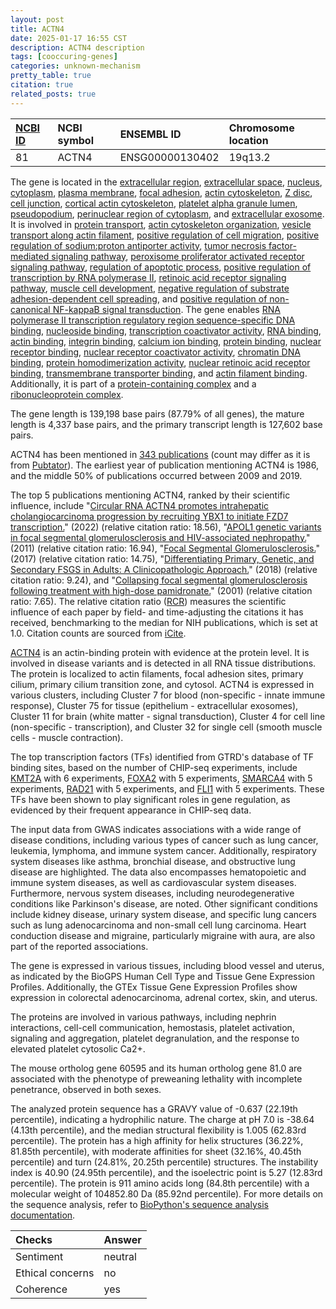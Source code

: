 ```yaml
---
layout: post
title: ACTN4
date: 2025-01-17 16:55 CST
description: ACTN4 description
tags: [cooccuring-genes]
categories: unknown-mechanism
pretty_table: true
citation: true
related_posts: true
---
```




| [NCBI ID](https://www.ncbi.nlm.nih.gov/gene/81) | NCBI symbol | ENSEMBL ID | Chromosome location |
| :-------- | :------- | :-------- | :------- |
| 81  | ACTN4 | ENSG00000130402 | 19q13.2 |



The gene is located in the [extracellular region](https://amigo.geneontology.org/amigo/term/GO:0005576), [extracellular space](https://amigo.geneontology.org/amigo/term/GO:0005615), [nucleus](https://amigo.geneontology.org/amigo/term/GO:0005634), [cytoplasm](https://amigo.geneontology.org/amigo/term/GO:0005737), [plasma membrane](https://amigo.geneontology.org/amigo/term/GO:0005886), [focal adhesion](https://amigo.geneontology.org/amigo/term/GO:0005925), [actin cytoskeleton](https://amigo.geneontology.org/amigo/term/GO:0015629), [Z disc](https://amigo.geneontology.org/amigo/term/GO:0030018), [cell junction](https://amigo.geneontology.org/amigo/term/GO:0030054), [cortical actin cytoskeleton](https://amigo.geneontology.org/amigo/term/GO:0030864), [platelet alpha granule lumen](https://amigo.geneontology.org/amigo/term/GO:0031093), [pseudopodium](https://amigo.geneontology.org/amigo/term/GO:0031143), [perinuclear region of cytoplasm](https://amigo.geneontology.org/amigo/term/GO:0048471), and [extracellular exosome](https://amigo.geneontology.org/amigo/term/GO:0070062). It is involved in [protein transport](https://amigo.geneontology.org/amigo/term/GO:0015031), [actin cytoskeleton organization](https://amigo.geneontology.org/amigo/term/GO:0030036), [vesicle transport along actin filament](https://amigo.geneontology.org/amigo/term/GO:0030050), [positive regulation of cell migration](https://amigo.geneontology.org/amigo/term/GO:0030335), [positive regulation of sodium:proton antiporter activity](https://amigo.geneontology.org/amigo/term/GO:0032417), [tumor necrosis factor-mediated signaling pathway](https://amigo.geneontology.org/amigo/term/GO:0033209), [peroxisome proliferator activated receptor signaling pathway](https://amigo.geneontology.org/amigo/term/GO:0035357), [regulation of apoptotic process](https://amigo.geneontology.org/amigo/term/GO:0042981), [positive regulation of transcription by RNA polymerase II](https://amigo.geneontology.org/amigo/term/GO:0045944), [retinoic acid receptor signaling pathway](https://amigo.geneontology.org/amigo/term/GO:0048384), [muscle cell development](https://amigo.geneontology.org/amigo/term/GO:0055001), [negative regulation of substrate adhesion-dependent cell spreading](https://amigo.geneontology.org/amigo/term/GO:1900025), and [positive regulation of non-canonical NF-kappaB signal transduction](https://amigo.geneontology.org/amigo/term/GO:1901224). The gene enables [RNA polymerase II transcription regulatory region sequence-specific DNA binding](https://amigo.geneontology.org/amigo/term/GO:0000977), [nucleoside binding](https://amigo.geneontology.org/amigo/term/GO:0001882), [transcription coactivator activity](https://amigo.geneontology.org/amigo/term/GO:0003713), [RNA binding](https://amigo.geneontology.org/amigo/term/GO:0003723), [actin binding](https://amigo.geneontology.org/amigo/term/GO:0003779), [integrin binding](https://amigo.geneontology.org/amigo/term/GO:0005178), [calcium ion binding](https://amigo.geneontology.org/amigo/term/GO:0005509), [protein binding](https://amigo.geneontology.org/amigo/term/GO:0005515), [nuclear receptor binding](https://amigo.geneontology.org/amigo/term/GO:0016922), [nuclear receptor coactivator activity](https://amigo.geneontology.org/amigo/term/GO:0030374), [chromatin DNA binding](https://amigo.geneontology.org/amigo/term/GO:0031490), [protein homodimerization activity](https://amigo.geneontology.org/amigo/term/GO:0042803), [nuclear retinoic acid receptor binding](https://amigo.geneontology.org/amigo/term/GO:0042974), [transmembrane transporter binding](https://amigo.geneontology.org/amigo/term/GO:0044325), and [actin filament binding](https://amigo.geneontology.org/amigo/term/GO:0051015). Additionally, it is part of a [protein-containing complex](https://amigo.geneontology.org/amigo/term/GO:0032991) and a [ribonucleoprotein complex](https://amigo.geneontology.org/amigo/term/GO:1990904).


The gene length is 139,198 base pairs (87.79% of all genes), the mature length is 4,337 base pairs, and the primary transcript length is 127,602 base pairs.


ACTN4 has been mentioned in [343 publications](https://pubmed.ncbi.nlm.nih.gov/?term=%22ACTN4%22) (count may differ as it is from [Pubtator](https://academic.oup.com/nar/article/47/W1/W587/5494727)). The earliest year of publication mentioning ACTN4 is 1986, and the middle 50% of publications occurred between 2009 and 2019.


The top 5 publications mentioning ACTN4, ranked by their scientific influence, include "[Circular RNA ACTN4 promotes intrahepatic cholangiocarcinoma progression by recruiting YBX1 to initiate FZD7 transcription.](https://pubmed.ncbi.nlm.nih.gov/34509526)" (2022) (relative citation ratio: 18.56), "[APOL1 genetic variants in focal segmental glomerulosclerosis and HIV-associated nephropathy.](https://pubmed.ncbi.nlm.nih.gov/21997394)" (2011) (relative citation ratio: 16.94), "[Focal Segmental Glomerulosclerosis.](https://pubmed.ncbi.nlm.nih.gov/28242845)" (2017) (relative citation ratio: 14.75), "[Differentiating Primary, Genetic, and Secondary FSGS in Adults: A Clinicopathologic Approach.](https://pubmed.ncbi.nlm.nih.gov/29321142)" (2018) (relative citation ratio: 9.24), and "[Collapsing focal segmental glomerulosclerosis following treatment with high-dose pamidronate.](https://pubmed.ncbi.nlm.nih.gov/11373339)" (2001) (relative citation ratio: 7.65). The relative citation ratio ([RCR](https://journals.plos.org/plosbiology/article?id=10.1371/journal.pbio.1002541)) measures the scientific influence of each paper by field- and time-adjusting the citations it has received, benchmarking to the median for NIH publications, which is set at 1.0. Citation counts are sourced from [iCite](https://icite.od.nih.gov).


[ACTN4](https://www.proteinatlas.org/ENSG00000130402-ACTN4) is an actin-binding protein with evidence at the protein level. It is involved in disease variants and is detected in all RNA tissue distributions. The protein is localized to actin filaments, focal adhesion sites, primary cilium, primary cilium transition zone, and cytosol. ACTN4 is expressed in various clusters, including Cluster 7 for blood (non-specific - innate immune response), Cluster 75 for tissue (epithelium - extracellular exosomes), Cluster 11 for brain (white matter - signal transduction), Cluster 4 for cell line (non-specific - transcription), and Cluster 32 for single cell (smooth muscle cells - muscle contraction).


The top transcription factors (TFs) identified from GTRD's database of TF binding sites, based on the number of CHIP-seq experiments, include [KMT2A](https://www.ncbi.nlm.nih.gov/gene/4297) with 6 experiments, [FOXA2](https://www.ncbi.nlm.nih.gov/gene/3170) with 5 experiments, [SMARCA4](https://www.ncbi.nlm.nih.gov/gene/6597) with 5 experiments, [RAD21](https://www.ncbi.nlm.nih.gov/gene/5885) with 5 experiments, and [FLI1](https://www.ncbi.nlm.nih.gov/gene/2313) with 5 experiments. These TFs have been shown to play significant roles in gene regulation, as evidenced by their frequent appearance in CHIP-seq data.



The input data from GWAS indicates associations with a wide range of disease conditions, including various types of cancer such as lung cancer, leukemia, lymphoma, and immune system cancer. Additionally, respiratory system diseases like asthma, bronchial disease, and obstructive lung disease are highlighted. The data also encompasses hematopoietic and immune system diseases, as well as cardiovascular system diseases. Furthermore, nervous system diseases, including neurodegenerative conditions like Parkinson's disease, are noted. Other significant conditions include kidney disease, urinary system disease, and specific lung cancers such as lung adenocarcinoma and non-small cell lung carcinoma. Heart conduction disease and migraine, particularly migraine with aura, are also part of the reported associations.



The gene is expressed in various tissues, including blood vessel and uterus, as indicated by the BioGPS Human Cell Type and Tissue Gene Expression Profiles. Additionally, the GTEx Tissue Gene Expression Profiles show expression in colorectal adenocarcinoma, adrenal cortex, skin, and uterus.


The proteins are involved in various pathways, including nephrin interactions, cell-cell communication, hemostasis, platelet activation, signaling and aggregation, platelet degranulation, and the response to elevated platelet cytosolic Ca2+.


The mouse ortholog gene 60595 and its human ortholog gene 81.0 are associated with the phenotype of preweaning lethality with incomplete penetrance, observed in both sexes.


The analyzed protein sequence has a GRAVY value of -0.637 (22.19th percentile), indicating a hydrophilic nature. The charge at pH 7.0 is -38.64 (4.13th percentile), and the median structural flexibility is 1.005 (62.83rd percentile). The protein has a high affinity for helix structures (36.22%, 81.85th percentile), with moderate affinities for sheet (32.16%, 40.45th percentile) and turn (24.81%, 20.25th percentile) structures. The instability index is 40.90 (24.95th percentile), and the isoelectric point is 5.27 (12.83rd percentile). The protein is 911 amino acids long (84.8th percentile) with a molecular weight of 104852.80 Da (85.92nd percentile). For more details on the sequence analysis, refer to [BioPython's sequence analysis documentation](https://biopython.org/docs/1.75/api/Bio.SeqUtils.ProtParam.html).





| Checks    | Answer |
| :-------- | :------- |
| Sentiment  | neutral   |
| Ethical concerns | no     |
| Coherence    | yes    |